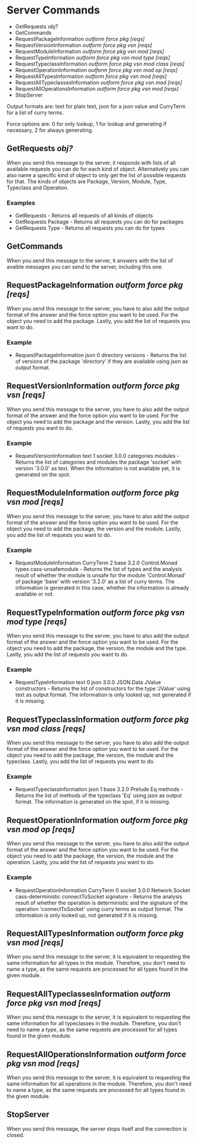 # Server Commands

* GetRequests *obj?*
* GetCommands
* RequestPackageInformation *outform* *force* *pkg* *[reqs]*
* RequestVersionInformation *outform* *force* *pkg* *vsn* *[reqs]*
* RequestModuleInformation *outform* *force* *pkg* *vsn* *mod* *[reqs]*
* RequestTypeInformation *outform* *force* *pkg* *vsn* *mod* *type* *[reqs]*
* RequestTypeclassInformation *outform* *force* *pkg* *vsn* *mod* *class* *[reqs]*
* RequestOperationInformation *outform* *force* *pkg* *vsn* *mod* *op* *[reqs]*
* RequestAllTypesInformation *outform* *force* *pkg* *vsn* *mod* *[reqs]*
* RequestAllTypeclassesInformation *outform* *force* *pkg* *vsn* *mod* *[reqs]*
* RequestAllOperationsInformation *outform* *force* *pkg* *vsn* *mod* *[reqs]*
* StopServer

Output formats are: text for plain text, json for a json value and CurryTerm for a list of curry terms.

Force options are: 0 for only lookup, 1 for lookup and generating if necessary, 2 for always generating.

## GetRequests *obj?*

When you send this message to the server, it responds with lists of all available requests you can do for each kind of object. Alternatively you can also name a specific kind of object to only get the list of possible requests for that. The kinds of objects are Package, Version, Module, Type, Typeclass and Operation.

### Examples

* GetRequests           - Returns all requests of all kinds of objects
* GetRequests Package   - Returns all requests you can do for packages
* GetRequests Type      - Returns all requests you can do for types

## GetCommands

When you send this message to the server, it answers with the list of avaible messages you can send to the server, including this one.

## RequestPackageInformation *outform* *force* *pkg* *[reqs]*

When you send this message to the server, you have to also add the output format of the answer and the force option you want to be used. For the object you need to add the package. Lastly, you add the list of requests you want to do.

### Example

* RequestPackageInformation json 0 directory versions   - Returns the list of versions of the package 'directory' if they are available using json as output format.

## RequestVersionInformation *outform* *force* *pkg* *vsn* *[reqs]*

When you send this message to the server, you have to also add the output format of the answer and the force option you want to be used. For the object you need to add the package and the version. Lastly, you add the list of requests you want to do.

### Example

* RequestVersionInformation text 1 socket 3.0.0 categories modules  - Returns the list of categories and modules the package 'socket' with version '3.0.0' as text. When the information is not available yet, it is generated on the spot.

## RequestModuleInformation *outform* *force* *pkg* *vsn* *mod* *[reqs]*

When you send this message to the server, you have to also add the output format of the answer and the force option you want to be used. For the object you need to add the package, the version and the module. Lastly, you add the list of requests you want to do.

### Example

* RequestModuleInformation CurryTerm 2 base 3.2.0 Control.Monad types cass-unsafemodule - Returns the list of types and the analysis result of whether the module is unsafe for the module 'Control.Monad' of package 'base' with version '3.2.0' as a list of curry terms. The information is generated in this case, whether the information is already available or not.

## RequestTypeInformation *outform* *force* *pkg* *vsn* *mod* *type* *[reqs]*

When you send this message to the server, you have to also add the output format of the answer and the force option you want to be used. For the object you need to add the package, the version, the module and the type. Lastly, you add the list of requests you want to do.

### Example

* RequestTypeInformation text 0 json 3.0.0 JSON.Data JValue constructors    - Returns the list of constructors for the type 'JValue' using text as output format. The information is only looked up, not generated if it is missing.

## RequestTypeclassInformation *outform* *force* *pkg* *vsn* *mod* *class* *[reqs]*

When you send this message to the server, you have to also add the output format of the answer and the force option you want to be used. For the object you need to add the package, the version, the module and the typeclass. Lastly, you add the list of requests you want to do.

### Example

* RequestTypeclassInformation json 1 base 3.2.0 Prelude Eq methods  - Returns the list of methods of the typeclass 'Eq' using json as output format. The information is generated on the spot, if it is missing.

## RequestOperationInformation *outform* *force* *pkg* *vsn* *mod* *op* *[reqs]*

When you send this message to the server, you have to also add the output format of the answer and the force option you want to be used. For the object you need to add the package, the version, the module and the operation. Lastly, you add the list of requests you want to do.

### Example

* RequestOperationInformation CurryTerm 0 socket 3.0.0 Network.Socket cass-deterministic connectToSocket signature  - Returns the analysis result of whether the operation is deterministic and the signature of the operation 'connectToSocket' using curry terms as output format. The information is only looked up, not generated if it is missing.

## RequestAllTypesInformation *outform* *force* *pkg* *vsn* *mod* *[reqs]*

When you send this message to the server, it is equivalent to requesting the same information for all types in the module. Therefore, you don't need to name a type, as the same requests are processed for all types found in the given module.

## RequestAllTypeclassesInformation *outform* *force* *pkg* *vsn* *mod* *[reqs]*

When you send this message to the server, it is equivalent to requesting the same information for all typeclasses in the module. Therefore, you don't need to name a type, as the same requests are processed for all types found in the given module.

## RequestAllOperationsInformation *outform* *force* *pkg* *vsn* *mod* *[reqs]*

When you send this message to the server, it is equivalent to requesting the same information for all operations in the module. Therefore, you don't need to name a type, as the same requests are processed for all types found in the given module.

## StopServer

When you send this message, the server stops itself and the connection is closed.
